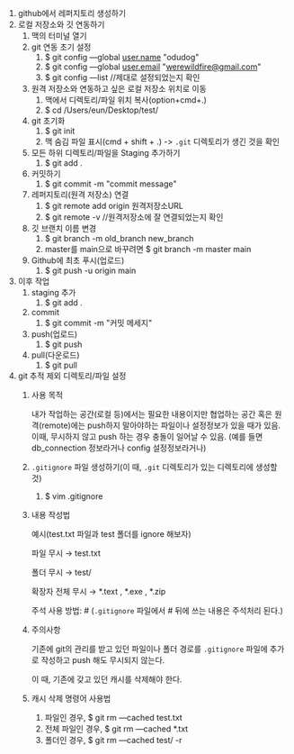 1. github에서 레퍼지토리 생성하기
2. 로컬 저장소와 깃 연동하기
    1. 맥의 터미널 열기
    2. git 연동 초기 설정 
        1. $ git config —global [user.name](http://user.name) "odudog"
        2. $ git config —global [user.email](http://user.email) "werewildfire@gmail.com"
        3. $ git config —list //제대로 설정되었는지 확인
    3. 원격 저장소와 연동하고 싶은 로컬 저장소 위치로 이동
        1. 맥에서 디렉토리/파일 위치 복사(option+cmd+.)
        2. $ cd /Users/eun/Desktop/test/
    4. git 초기화 
        1. $ git init
        2. 맥 숨김 파일 표시(cmd + shift + .) -> `.git` 디렉토리가 생긴 것을 확인
    5. 모든 하위 디렉토리/파일을 Staging 추가하기
        1. $ git add .
    6. 커밋하기
        1. $ git commit -m "commit message"
    7. 레퍼지토리(원격 저장소) 연결
        1. $ git remote add origin 원격저장소URL
        2. $ git remote -v //원격저장소에 잘 연결되었는지 확인
    8.  깃 브랜치 이름 변경
        1. $ git branch -m old_branch new_branch
        2. master를 main으로 바꾸려면 $ git branch -m master main 
    9.  Github에 최초 푸시(업로드)
        1. $ git push -u origin main
3. 이후 작업
    1. staging 추가
        1. $ git add .
    2. commit
        1. $ git commit -m "커밋 메세지"
    3. push(업로드)
        1. $ git push
    4. pull(다운로드)
        1. $ git pull
4. git 추적 제외 디렉토리/파일 설정
    1. 사용 목적 
        
        내가 작업하는 공간(로컬 등)에서는 필요한 내용이지만 협업하는 공간 혹은 원격(remote)에는 push하지 말아야하는 파일이나 설정정보가 있을 때가 있음. 이때, 무시하지 않고 push 하는 경우 충돌이 일어날 수 있음. (예를 들면 db_connection 정보라거나 config 설정정보라거나)
        
    2. `.gitignore` 파일 생성하기(이 때, `.git` 디렉토리가 있는 디렉토리에 생성할 것)
        1. $ vim .gitignore
    3. 내용 작성법
        
        예시(test.txt 파일과 test 폴더를 ignore 해보자)
        
        파일 무시 → test.txt
        
        폴더 무시 → test/
        
        확장자 전체 무시 → *.text , *.exe , *.zip
        
        주석 사용 방법: # (`.gitignore` 파일에서 # 뒤에 쓰는 내용은 주석처리 된다.)
        
    4. 주의사항
        
        기존에 git의 관리를 받고 있던 파일이나 폴더 경로를 `.gitignore` 파일에 추가로 작성하고 push 해도 무시되지 않는다.
        
        이 때, 기존에 갖고 있던 캐시를 삭제해야 한다.
        
    5. 캐시 삭제 명령어 사용법
        1. 파일인 경우, $ git rm —cached test.txt
        2. 전체 파일인 경우, $ git rm —cached *.txt
        3. 폴더인 경우, $ git rm —cached test/ -r